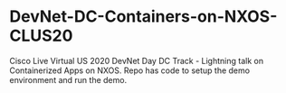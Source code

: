 # DevNet-DC-Containers-on-NXOS-CLUS20
Cisco Live Virtual US 2020 DevNet Day DC Track - Lightning talk on Containerized Apps on NXOS.   Repo has code to setup the demo environment and run the demo.
